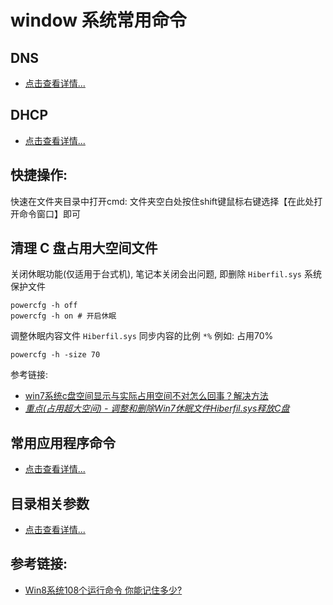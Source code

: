 # window 系统常用命令

## DNS
* [点击查看详情...](./DNS.md)

## DHCP
* [点击查看详情...](./DHCP.md)

## 快捷操作:
快速在文件夹目录中打开cmd:
    文件夹空白处按住shift键鼠标右键选择【在此处打开命令窗口】即可

## 清理 C 盘占用大空间文件
关闭休眠功能(仅适用于台式机), 笔记本关闭会出问题, 即删除 `Hiberfil.sys` 系统保护文件

    powercfg -h off
    powercfg -h on # 开启休眠

调整休眠内容文件 `Hiberfil.sys` 同步内容的比例 `*%` 例如: 占用70%

    powercfg -h -size 70

参考链接:
* [win7系统c盘空间显示与实际占用空间不对怎么回事？解决方法](http://www.xitongcheng.com/jiaocheng/win7_article_29079.html)
* [*重点(占用超大空间) - 调整和删除Win7休眠文件Hiberfil.sys释放C盘*](https://jingyan.baidu.com/article/f3ad7d0fc0992e09c2345b51.html)

## 常用应用程序命令
* [点击查看详情...](./application_command.md)

## 目录相关参数
* [点击查看详情...](./directory_parameter.md)

## 参考链接:
* [Win8系统108个运行命令 你能记住多少?](http://win8.zol.com.cn/277/2772193.html)
